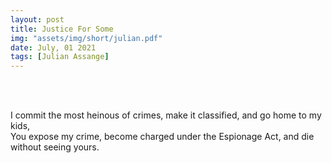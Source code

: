 ```yaml
---
layout: post
title: Justice For Some
img: "assets/img/short/julian.pdf"
date: July, 01 2021
tags: [Julian Assange]
---
```

  
<br><br>
<div align="left">

I commit the most heinous of crimes, make it classified, and go home to my kids, <br>
You expose my crime, become charged under the Espionage Act, and die without seeing yours.<br>

</div>
<br><br>
<br><br>
<br><br>
<br><br>
<br><br>
<br><br> 
